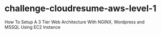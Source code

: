 # challenge-cloudresume-aws-level-1
How To Setup A 3 Tier Web Architecture With NGINX, Wordpress and MSSQL Using EC2 Instance
